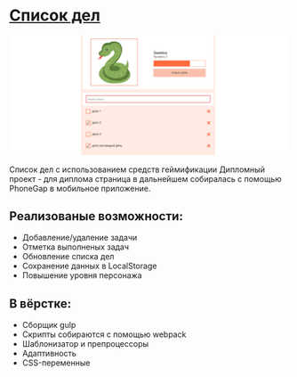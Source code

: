 # [Список дел](https://agants.github.io/todoApp/)

![](image.jpg)

Список дел с использованием средств геймификации
Дипломный проект - для диплома страница в дальнейшем собиралась с помощью PhoneGap в мобильное приложение.

## Реализованые возможности:
* Добавление/удаление задачи
* Отметка выполненых задач
* Обновление списка дел
* Сохранение данных в LocalStorage
* Повышение уровня персонажа

## В вёрстке:
* Сборщик gulp
* Скрипты собираются с помощью webpack
* Шаблонизатор и препроцессоры
* Адаптивность
* CSS-переменные